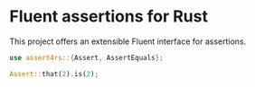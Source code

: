 # Fluent assertions for Rust

This project offers an extensible Fluent interface for assertions.

```rust
use assert4rs::{Assert, AssertEquals};

Assert::that(2).is(2);
```
